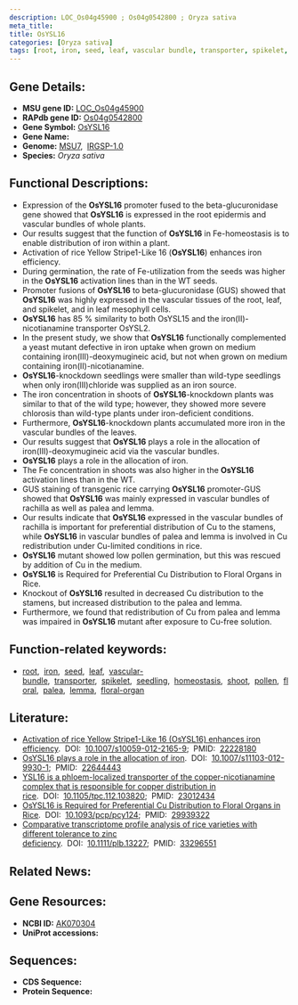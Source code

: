 ```yaml
---
description: LOC_Os04g45900 ; Os04g0542800 ; Oryza sativa
meta_title:
title: OsYSL16
categories: [Oryza sativa]
tags: [root, iron, seed, leaf, vascular bundle, transporter, spikelet, seedling, homeostasis, shoot, pollen, floral, palea, lemma, floral organ]
---
```


## Gene Details:
- **MSU gene ID:** [LOC_Os04g45900](http://rice.uga.edu/cgi-bin/ORF_infopage.cgi?orf=LOC_Os04g45900)  
- **RAPdb gene ID:** [Os04g0542800](https://rapdb.dna.affrc.go.jp/locus/?name=Os04g0542800)  
- **Gene Symbol:** <u>OsYSL16</u>
- **Gene Name:**
- **Genome:**  [MSU7](http://rice.uga.edu/),&nbsp;&nbsp;[IRGSP-1.0](https://rapdb.dna.affrc.go.jp/download/irgsp1.html)
- **Species:** *Oryza sativa*

## Functional Descriptions:
   - Expression of the **OsYSL16** promoter fused to the beta-glucuronidase gene showed that **OsYSL16** is expressed in the root epidermis and vascular bundles of whole plants.
   - Our results suggest that the function of **OsYSL16** in Fe-homeostasis is to enable distribution of iron within a plant.
   - Activation of rice Yellow Stripe1-Like 16 (**OsYSL16**) enhances iron efficiency.
   - During germination, the rate of Fe-utilization from the seeds was higher in the **OsYSL16** activation lines than in the WT seeds.
   - Promoter fusions of **OsYSL16** to beta-glucuronidase (GUS) showed that **OsYSL16** was highly expressed in the vascular tissues of the root, leaf, and spikelet, and in leaf mesophyll cells.
   - **OsYSL16** has 85 % similarity to both OsYSL15 and the iron(II)-nicotianamine transporter OsYSL2.
   - In the present study, we show that **OsYSL16** functionally complemented a yeast mutant defective in iron uptake when grown on medium containing iron(III)-deoxymugineic acid, but not when grown on medium containing iron(II)-nicotianamine.
   - **OsYSL16**-knockdown seedlings were smaller than wild-type seedlings when only iron(III)chloride was supplied as an iron source.
   - The iron concentration in shoots of **OsYSL16**-knockdown plants was similar to that of the wild type; however, they showed more severe chlorosis than wild-type plants under iron-deficient conditions.
   - Furthermore, **OsYSL16**-knockdown plants accumulated more iron in the vascular bundles of the leaves.
   - Our results suggest that **OsYSL16** plays a role in the allocation of iron(III)-deoxymugineic acid via the vascular bundles.
   - **OsYSL16** plays a role in the allocation of iron.
   - The Fe concentration in shoots was also higher in the **OsYSL16** activation lines than in the WT.
   - GUS staining of transgenic rice carrying **OsYSL16** promoter-GUS showed that **OsYSL16** was mainly expressed in vascular bundles of rachilla as well as palea and lemma.
   - Our results indicate that **OsYSL16** expressed in the vascular bundles of rachilla is important for preferential distribution of Cu to the stamens, while **OsYSL16** in vascular bundles of palea and lemma is involved in Cu redistribution under Cu-limited conditions in rice.
   - **OsYSL16** mutant showed low pollen germination, but this was rescued by addition of Cu in the medium.
   - **OsYSL16** is Required for Preferential Cu Distribution to Floral Organs in Rice.
   - Knockout of **OsYSL16** resulted in decreased Cu distribution to the stamens, but increased distribution to the palea and lemma.
   - Furthermore, we found that redistribution of Cu from palea and lemma was impaired in **OsYSL16** mutant after exposure to Cu-free solution.

## Function-related keywords:
   - [root](/tags/root/),&nbsp;&nbsp;[iron](/tags/iron/),&nbsp;&nbsp;[seed](/tags/seed/),&nbsp;&nbsp;[leaf](/tags/leaf/),&nbsp;&nbsp;[vascular-bundle](/tags/vascular-bundle/),&nbsp;&nbsp;[transporter](/tags/transporter/),&nbsp;&nbsp;[spikelet](/tags/spikelet/),&nbsp;&nbsp;[seedling](/tags/seedling/),&nbsp;&nbsp;[homeostasis](/tags/homeostasis/),&nbsp;&nbsp;[shoot](/tags/shoot/),&nbsp;&nbsp;[pollen](/tags/pollen/),&nbsp;&nbsp;[floral](/tags/floral/),&nbsp;&nbsp;[palea](/tags/palea/),&nbsp;&nbsp;[lemma](/tags/lemma/),&nbsp;&nbsp;[floral-organ](/tags/floral-organ/)

## Literature:
   - [Activation of rice Yellow Stripe1-Like 16 (OsYSL16) enhances iron efficiency](https://www.doi.org/10.1007/s10059-012-2165-9).&nbsp;&nbsp;DOI:&nbsp;&nbsp;[10.1007/s10059-012-2165-9](https://www.doi.org/10.1007/s10059-012-2165-9);&nbsp;&nbsp;PMID:&nbsp;&nbsp;[22228180](https://pubmed.ncbi.nlm.nih.gov/22228180/)
   - [OsYSL16 plays a role in the allocation of iron](https://www.doi.org/10.1007/s11103-012-9930-1).&nbsp;&nbsp;DOI:&nbsp;&nbsp;[10.1007/s11103-012-9930-1](https://www.doi.org/10.1007/s11103-012-9930-1);&nbsp;&nbsp;PMID:&nbsp;&nbsp;[22644443](https://pubmed.ncbi.nlm.nih.gov/22644443/)
   - [YSL16 is a phloem-localized transporter of the copper-nicotianamine complex that is responsible for copper distribution in rice](https://www.doi.org/10.1105/tpc.112.103820).&nbsp;&nbsp;DOI:&nbsp;&nbsp;[10.1105/tpc.112.103820](https://www.doi.org/10.1105/tpc.112.103820);&nbsp;&nbsp;PMID:&nbsp;&nbsp;[23012434](https://pubmed.ncbi.nlm.nih.gov/23012434/)
   - [OsYSL16 is Required for Preferential Cu Distribution to Floral Organs in Rice](https://www.doi.org/10.1093/pcp/pcy124).&nbsp;&nbsp;DOI:&nbsp;&nbsp;[10.1093/pcp/pcy124](https://www.doi.org/10.1093/pcp/pcy124);&nbsp;&nbsp;PMID:&nbsp;&nbsp;[29939322](https://pubmed.ncbi.nlm.nih.gov/29939322/)
   - [Comparative transcriptome profile analysis of rice varieties with different tolerance to zinc deficiency](https://www.doi.org/10.1111/plb.13227).&nbsp;&nbsp;DOI:&nbsp;&nbsp;[10.1111/plb.13227](https://www.doi.org/10.1111/plb.13227);&nbsp;&nbsp;PMID:&nbsp;&nbsp;[33296551](https://pubmed.ncbi.nlm.nih.gov/33296551/)

## Related News:

## Gene Resources:
- **NCBI ID:**  [AK070304](http://www.ncbi.nlm.nih.gov/nuccore/AK070304)
- **UniProt accessions:** [](https://www.uniprot.org/uniprotkb//entry)

## Sequences:
- **CDS Sequence:**
- **Protein Sequence:**
